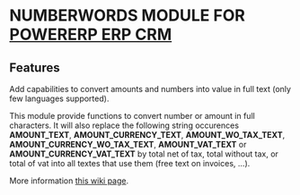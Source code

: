 # NUMBERWORDS MODULE FOR <a href="https://www.PowerERP.org">POWERERP ERP CRM</a>

## Features
Add capabilities to convert amounts and numbers into value in full text (only few languages supported).

This module provide functions to convert number or amount in full characters. It will also replace the following string
occurences __AMOUNT_TEXT__, __AMOUNT_CURRENCY_TEXT__, __AMOUNT_WO_TAX_TEXT__, __AMOUNT_CURRENCY_WO_TAX_TEXT__, __AMOUNT_VAT_TEXT__ or __AMOUNT_CURRENCY_VAT_TEXT__ by
total net of tax, total without tax, or total of vat into all textes that use them (free text on invoices, ...).


More information <a href="https://wiki.PowerERP.org/index.php/Module_NumberWords" target="_new">this wiki page</a>.